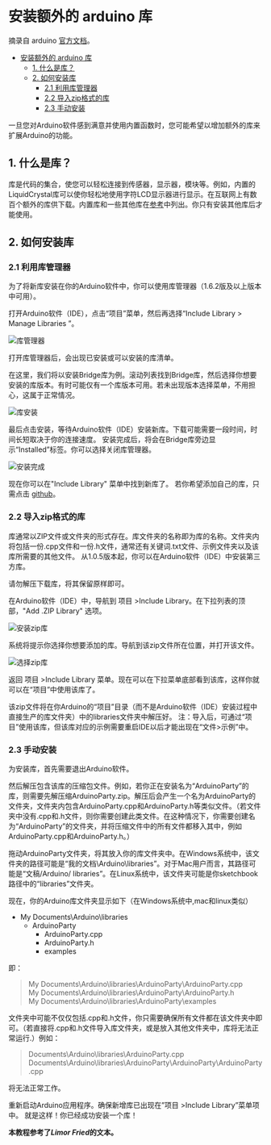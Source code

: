 # 安装额外的 arduino 库

摘录自 arduino [官方文档]。


<!-- @import "[TOC]" {cmd="toc" depthFrom=1 depthTo=6 orderedList=false} -->

<!-- code_chunk_output -->

* [安装额外的 arduino 库](#安装额外的-arduino-库)
	* [1. 什么是库？](#1-什么是库)
	* [2. 如何安装库](#2-如何安装库)
		* [2.1 利用库管理器](#21-利用库管理器)
		* [2.2 导入zip格式的库](#22-导入zip格式的库)
		* [2.3 手动安装](#23-手动安装)

<!-- /code_chunk_output -->

一旦您对Arduino软件感到满意并使用内置函数时，您可能希望以增加额外的库来扩展Arduino的功能。

## 1. 什么是库？

库是代码的集合，使您可以轻松连接到传感器，显示器，模块等。例如，内置的LiquidCrystal库可以使你轻松地使用字符LCD显示器进行显示。在互联网上有数百个额外的库供下载。内置库和一些其他库在[参考]中列出。你只有安装其他库后才能使用。

## 2. 如何安装库

### 2.1 利用库管理器

为了将新库安装在你的Arduino软件中，你可以使用库管理器（1.6.2版及以上版本中可用）。

打开Arduino软件（IDE），点击“项目”菜单，然后再选择“Include Library > Manage Libraries ”。

![库管理器]

打开库管理器后，会出现已安装或可以安装的库清单。

在这里，我们将以安装Bridge库为例。滚动列表找到Bridge库，然后选择你想要安装的库版本。有时可能仅有一个库版本可用。若未出现版本选择菜单，不用担心，这属于正常情况。

![库安装]

最后点击安装，等待Arduino软件（IDE）安装新库。下载可能需要一段时间，时间长短取决于你的连接速度。 安装完成后，将会在Bridge库旁边显示“Installed”标签。你可以选择关闭库管理器。

![安装完成]

现在你可以在"Include Library" 菜单中找到新库了。
若你希望添加自己的库，只需点击 [github]。

### 2.2 导入zip格式的库

库通常以ZIP文件或文件夹的形式存在。库文件夹的名称即为库的名称。文件夹内将包括一份.cpp文件和一份.h文件，通常还有关键词.txt文件、示例文件夹以及该库所需要的其他文件。 从1.0.5版本起，你可以在Arduino软件（IDE）中安装第三方库。

请勿解压下载库，将其保留原样即可。

在Arduino软件（IDE）中，导航到 项目 >Include Library。在下拉列表的顶部，"Add .ZIP Library" 选项。

![安装zip库]

系统将提示你选择你想要添加的库。导航到该zip文件所在位置，并打开该文件。

![选择zip库]

返回 项目 >Include Library 菜单。现在可以在下拉菜单底部看到该库，这样你就可以在“项目”中使用该库了。

该zip文件将在你Arduino的“项目”目录（而不是Arduino软件（IDE）安装过程中直接生产的库文件夹）中的libraries文件夹中解压好。 注：导入后，可通过“项目”使用该库，但该库对应的示例需要重启IDE以后才能出现在“文件>示例”中。

### 2.3 手动安装

为安装库，首先需要退出Arduino软件。

然后解压包含该库的压缩包文件。例如，若你正在安装名为“ArduinoParty”的库，则需要先解压缩ArduinoParty.zip。解压后会产生一个名为ArduinoParty的文件夹，文件夹内包含ArduinoParty.cpp和ArduinoParty.h等类似文件。（若文件夹中没有.cpp和.h文件，则你需要创建此类文件。在这种情况下，你需要创建名为“ArduinoParty”的文件夹，并将压缩文件中的所有文件都移入其中，例如ArduinoParty.cpp和ArduinoParty.h。）

拖动ArduinoParty文件夹，将其放入你的库文件夹中。在Windows系统中，该文件夹的路径可能是“我的文档\Arduino\libraries”。对于Mac用户而言，其路径可能是“文稿/Arduino/ libraries”。在Linux系统中，该文件夹可能是你sketchbook路径中的“libraries”文件夹。

现在，你的Arduino库文件夹显示如下（在Windows系统中,mac和linux类似）

- My Documents\Arduino\libraries
  - ArduinoParty
    - ArduinoParty.cpp
    - ArduinoParty.h
    - examples

即：  
> My Documents\Arduino\libraries\ArduinoParty\ArduinoParty.cpp  
> My Documents\Arduino\libraries\ArduinoParty\ArduinoParty.h  
> My Documents\Arduino\libraries\ArduinoParty\examples  

文件夹中可能不仅仅包括.cpp和.h文件，你只需要确保所有文件都在该文件夹中即可。（若直接将.cpp和.h文件导入库文件夹，或是放入其他文件夹中，库将无法正常运行.）例如：

> Documents\Arduino\libraries\ArduinoParty.cpp  
> Documents\Arduino\libraries\ArduinoParty\ArduinoParty\ArduinoParty.cpp

将无法正常工作。

重新启动Arduino应用程序。确保新增库已出现在”项目 >Include Library”菜单项中。 就是这样！你已经成功安装一个库！

**本教程参考了*Limor Fried*的文本。**

[参考]: <https://www.arduino.cc/en/Reference/Libraries>
[github]: <https://github.com/arduino/Arduino/issues>
[官方文档]: <https://www.arduino.cc/en/Guide/Libraries?setlang=en>

[库管理器]: <./image/1.png>
[库安装]: <./image/2.png>
[安装完成]: <./image/3.png>
[安装zip库]: <./image/4.png>
[选择zip库]: <./image/5.png>